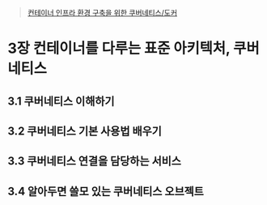 > [컨테이너 인프라 환경 구축을 위한 쿠버네티스/도커](http://www.yes24.com/Product/Goods/102099414)


# 3장 컨테이너를 다루는 표준 아키텍처, 쿠버네티스

## 3.1 쿠버네티스 이해하기

## 3.2 쿠버네티스 기본 사용법 배우기

## 3.3 쿠버네티스 연결을 담당하는 서비스

## 3.4 알아두면 쓸모 있는 쿠버네티스 오브젝트
